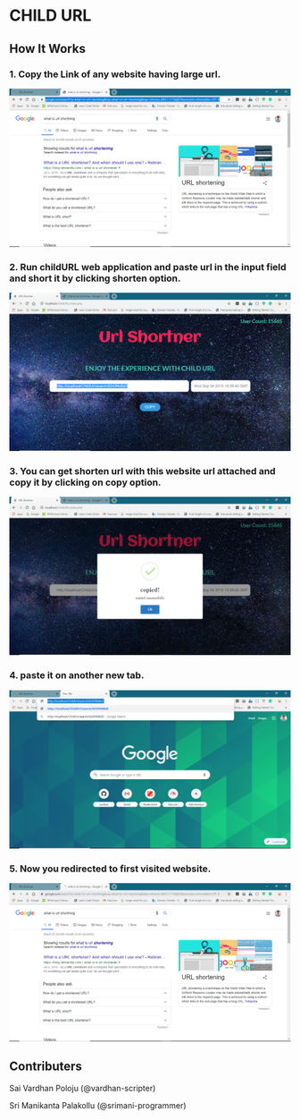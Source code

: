 # CHILD URL

## How It Works

### 1. Copy the Link of any website having large url.

![image1](Images/1.png)

### 2. Run childURL web application and paste url in the input field and short it by clicking shorten option.

![image2](Images/2.png)

### 3. You can get shorten url with this website url attached and copy it by clicking on copy option.

![image3](Images/3.png)

### 4. paste it on another new tab.

![image4](images/4.png)

### 5. Now you redirected to first visited website.

![image5](images/5.png)

## Contributers
Sai Vardhan Poloju (@vardhan-scripter)

Sri Manikanta Palakollu (@srimani-programmer)